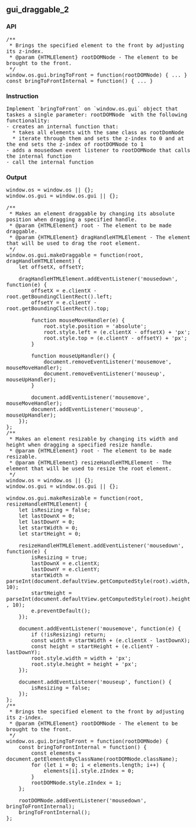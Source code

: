 ## gui_draggable_2
### API
<pre style='text-wrap: wrap'>/**
 * Brings the specified element to the front by adjusting its z-index.
 * @param {HTMLElement} rootDOMNode - The element to be brought to the front.
 */
window.os.gui.bringToFront = function(rootDOMNode) { ... }
const bringToFrontInternal = function() { ... }
</pre>
### Instruction
<pre style='text-wrap: wrap'>Implement `bringToFront` on `window.os.gui` object that taskes a single parameter: rootDOMNode  with the following functionality:
- creates an internal function that:
  * takes all elements with the same class as rootDomNode
  * iterate through them and sets the z-index to 0 and at the end sets the z-index of rootDOMNode to 1
- adds a mousedown event listener to rootDOMNode that calls the internal function
- call the internal function</pre>
### Output
<pre style='text-wrap: wrap'>window.os = window.os || {};
window.os.gui = window.os.gui || {};

/**
 * Makes an element draggable by changing its absolute position when dragging a specified handle.
 * @param {HTMLElement} root - The element to be made draggable.
 * @param {HTMLElement} dragHandleHTMLElement - The element that will be used to drag the root element.
 */
window.os.gui.makeDraggable = function(root, dragHandleHTMLElement) {
    let offsetX, offsetY;

    dragHandleHTMLElement.addEventListener('mousedown', function(e) {
        offsetX = e.clientX - root.getBoundingClientRect().left;
        offsetY = e.clientY - root.getBoundingClientRect().top;

        function mouseMoveHandler(e) {
            root.style.position = 'absolute';
            root.style.left = (e.clientX - offsetX) + 'px';
            root.style.top = (e.clientY - offsetY) + 'px';
        }

        function mouseUpHandler() {
            document.removeEventListener('mousemove', mouseMoveHandler);
            document.removeEventListener('mouseup', mouseUpHandler);
        }

        document.addEventListener('mousemove', mouseMoveHandler);
        document.addEventListener('mouseup', mouseUpHandler);
    });
};
/**
 * Makes an element resizable by changing its width and height when dragging a specified resize handle.
 * @param {HTMLElement} root - The element to be made resizable.
 * @param {HTMLElement} resizeHandleHTMLElement - The element that will be used to resize the root element.
 */
window.os = window.os || {};
window.os.gui = window.os.gui || {};

window.os.gui.makeResizable = function(root, resizeHandleHTMLElement) {
    let isResizing = false;
    let lastDownX = 0;
    let lastDownY = 0;
    let startWidth = 0;
    let startHeight = 0;

    resizeHandleHTMLElement.addEventListener('mousedown', function(e) {
        isResizing = true;
        lastDownX = e.clientX;
        lastDownY = e.clientY;
        startWidth = parseInt(document.defaultView.getComputedStyle(root).width, 10);
        startHeight = parseInt(document.defaultView.getComputedStyle(root).height, 10);
        e.preventDefault();
    });

    document.addEventListener('mousemove', function(e) {
        if (!isResizing) return;
        const width = startWidth + (e.clientX - lastDownX);
        const height = startHeight + (e.clientY - lastDownY);
        root.style.width = width + 'px';
        root.style.height = height + 'px';
    });

    document.addEventListener('mouseup', function() {
        isResizing = false;
    });
};
/**
 * Brings the specified element to the front by adjusting its z-index.
 * @param {HTMLElement} rootDOMNode - The element to be brought to the front.
 */
window.os.gui.bringToFront = function(rootDOMNode) {
    const bringToFrontInternal = function() {
        const elements = document.getElementsByClassName(rootDOMNode.className);
        for (let i = 0; i < elements.length; i++) {
            elements[i].style.zIndex = 0;
        }
        rootDOMNode.style.zIndex = 1;
    };

    rootDOMNode.addEventListener('mousedown', bringToFrontInternal);
    bringToFrontInternal();
};
</pre>
